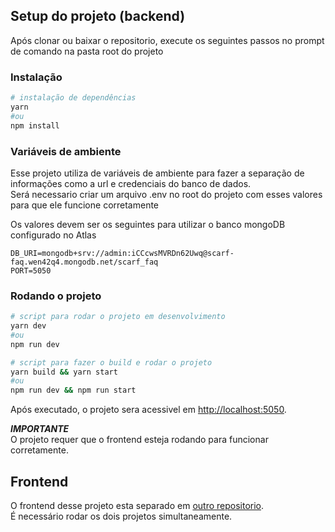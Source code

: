 ## Setup do projeto (backend)

Após clonar ou baixar o repositorio, execute os seguintes passos no prompt de comando na pasta root do projeto

### Instalação

```bash
# instalação de dependências
yarn
#ou
npm install
```

### Variáveis de ambiente

Esse projeto utiliza de variáveis de ambiente para fazer a separação de informações como a url e credenciais do banco de dados. <br/>
Será necessario criar um arquivo .env no root do projeto com esses valores para que ele funcione corretamente

Os valores devem ser os seguintes para utilizar o banco mongoDB configurado no Atlas 

```
DB_URI=mongodb+srv://admin:iCCcwsMVRDn62Uwq@scarf-faq.wen42q4.mongodb.net/scarf_faq
PORT=5050
```

### Rodando o projeto

```bash
# script para rodar o projeto em desenvolvimento 
yarn dev
#ou
npm run dev

# script para fazer o build e rodar o projeto
yarn build && yarn start
#ou
npm run dev && npm run start

```


Após executado, o projeto sera acessivel em [http://localhost:5050](http://localhost:5050).

***IMPORTANTE*** <br/> 
O projeto requer que o frontend esteja rodando para funcionar corretamente.

## Frontend

O frontend desse projeto esta separado em [outro repositorio](https://github.com/LeFelps/scarf-faq). <br/>
É necessário rodar os dois projetos simultaneamente.
